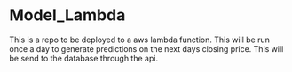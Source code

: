 # Model_Lambda
 
This is a repo to be deployed to a aws lambda function. This will be run once a day to generate predictions on the next days closing price. This will be send to the database through the api.